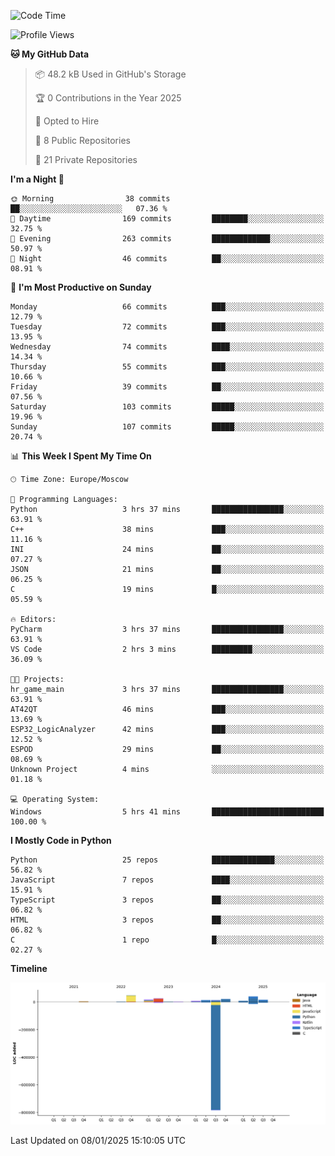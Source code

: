 <!--START_SECTION:waka-->
![Code Time](http://img.shields.io/badge/Code%20Time-582%20hrs%209%20mins-blue)

![Profile Views](http://img.shields.io/badge/Profile%20Views-3-blue)

**🐱 My GitHub Data** 

> 📦 48.2 kB Used in GitHub's Storage 
 > 
> 🏆 0 Contributions in the Year 2025
 > 
> 💼 Opted to Hire
 > 
> 📜 8 Public Repositories 
 > 
> 🔑 21 Private Repositories 
 > 
**I'm a Night 🦉** 

```text
🌞 Morning                38 commits          ██░░░░░░░░░░░░░░░░░░░░░░░   07.36 % 
🌆 Daytime                169 commits         ████████░░░░░░░░░░░░░░░░░   32.75 % 
🌃 Evening                263 commits         █████████████░░░░░░░░░░░░   50.97 % 
🌙 Night                  46 commits          ██░░░░░░░░░░░░░░░░░░░░░░░   08.91 % 
```
📅 **I'm Most Productive on Sunday** 

```text
Monday                   66 commits          ███░░░░░░░░░░░░░░░░░░░░░░   12.79 % 
Tuesday                  72 commits          ███░░░░░░░░░░░░░░░░░░░░░░   13.95 % 
Wednesday                74 commits          ████░░░░░░░░░░░░░░░░░░░░░   14.34 % 
Thursday                 55 commits          ███░░░░░░░░░░░░░░░░░░░░░░   10.66 % 
Friday                   39 commits          ██░░░░░░░░░░░░░░░░░░░░░░░   07.56 % 
Saturday                 103 commits         █████░░░░░░░░░░░░░░░░░░░░   19.96 % 
Sunday                   107 commits         █████░░░░░░░░░░░░░░░░░░░░   20.74 % 
```


📊 **This Week I Spent My Time On** 

```text
🕑︎ Time Zone: Europe/Moscow

💬 Programming Languages: 
Python                   3 hrs 37 mins       ████████████████░░░░░░░░░   63.91 % 
C++                      38 mins             ███░░░░░░░░░░░░░░░░░░░░░░   11.16 % 
INI                      24 mins             ██░░░░░░░░░░░░░░░░░░░░░░░   07.27 % 
JSON                     21 mins             ██░░░░░░░░░░░░░░░░░░░░░░░   06.25 % 
C                        19 mins             █░░░░░░░░░░░░░░░░░░░░░░░░   05.59 % 

🔥 Editors: 
PyCharm                  3 hrs 37 mins       ████████████████░░░░░░░░░   63.91 % 
VS Code                  2 hrs 3 mins        █████████░░░░░░░░░░░░░░░░   36.09 % 

🐱‍💻 Projects: 
hr_game_main             3 hrs 37 mins       ████████████████░░░░░░░░░   63.91 % 
AT42QT                   46 mins             ███░░░░░░░░░░░░░░░░░░░░░░   13.69 % 
ESP32_LogicAnalyzer      42 mins             ███░░░░░░░░░░░░░░░░░░░░░░   12.52 % 
ESPOD                    29 mins             ██░░░░░░░░░░░░░░░░░░░░░░░   08.69 % 
Unknown Project          4 mins              ░░░░░░░░░░░░░░░░░░░░░░░░░   01.18 % 

💻 Operating System: 
Windows                  5 hrs 41 mins       █████████████████████████   100.00 % 
```

**I Mostly Code in Python** 

```text
Python                   25 repos            ██████████████░░░░░░░░░░░   56.82 % 
JavaScript               7 repos             ████░░░░░░░░░░░░░░░░░░░░░   15.91 % 
TypeScript               3 repos             ██░░░░░░░░░░░░░░░░░░░░░░░   06.82 % 
HTML                     3 repos             ██░░░░░░░░░░░░░░░░░░░░░░░   06.82 % 
C                        1 repo              █░░░░░░░░░░░░░░░░░░░░░░░░   02.27 % 
```



**Timeline**

![Lines of Code chart](https://raw.githubusercontent.com/adlemx/adlemx/main/assets/bar_graph.png)


 Last Updated on 08/01/2025 15:10:05 UTC
<!--END_SECTION:waka-->
